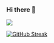 ### Hi there 👋
![](https://komarev.com/ghpvc/?username=floki1250)


[![GitHub Streak](http://github-readme-streak-stats.herokuapp.com?user=floki1250&theme=dracula&hide_border=true&date_format=M%20j%5B%2C%20Y%5D)](https://git.io/streak-stats)

<!--
**floki1250/floki1250** is a ✨ _special_ ✨ repository because its `README.md` (this file) appears on your GitHub profile.

Here are some ideas to get you started:

- 🔭 I’m currently working on ...
- 🌱 I’m currently learning ...
- 👯 I’m looking to collaborate on ...
- 🤔 I’m looking for help with ...
- 💬 Ask me about ...
- 📫 How to reach me: ...
- 😄 Pronouns: ...
- ⚡ Fun fact: ...
-->
